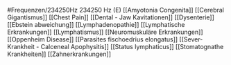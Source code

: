 #Frequenzen/234250Hz
234250 Hz (E)
[[Amyotonia Congenita]]
[[Cerebral Gigantismus]]
[[Chest Pain]]
[[Dental - Jaw Kavitationen]]
[[Dysenterie]]
[[Ebstein abweichung]]
[[Lymphadenopathie]]
[[Lymphatische Erkrankungen]]
[[Lymphatismus]]
[[Neuromuskuläre Erkrankungen]]
[[Oppenheim Disease]]
[[Parasites fischoedrius elongatus]]
[[Sever-Krankheit - Calceneal Apophysitis]]
[[Status lymphaticus]]
[[Stomatognathe Krankheiten]]
[[Zahnerkrankungen]]